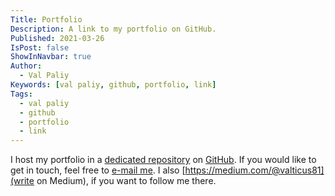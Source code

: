 ```yaml
---
Title: Portfolio
Description: A link to my portfolio on GitHub.
Published: 2021-03-26
IsPost: false
ShowInNavbar: true
Author:
  - Val Paliy
Keywords: [val paliy, github, portfolio, link]
Tags:
  - val paliy
  - github
  - portfolio
  - link
---
```

I host my portfolio in a [dedicated repository](https://github.com/ValPaliy/portfolio) on [GitHub](https://github.com/). If you would like to get in touch, feel free to <a href="mailto:valticus81@gmail.com">e-mail me</a>. I also [https://medium.com/@valticus81](write on Medium), if you want to follow me there.
